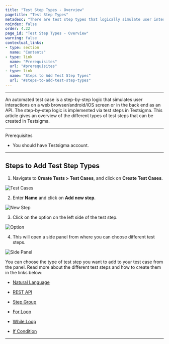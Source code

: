 ```yaml
---
title: "Test Step Types - Overview"
pagetitle: "Test Step Types"
metadesc: "There are test step types that logically simulate user interactions on a web/android/iOS screen. This article discusses test step types available in Testsigma"
noindex: false
order: 4.22
page_id: "Test Step Types - Overview"
warning: false
contextual_links:
- type: section
  name: "Contents"
- type: link
  name: "Prerequisites"
  url: "#prerequisites"
- type: link
  name: "Steps to Add Test Step Types"
  url: "#steps-to-add-test-step-types"
---
```


---

An automated test case is a step-by-step logic that simulates user interactions on a web browser/android/iOS screen or in the back end as an API. The step-by-step logic is implemented via test steps in Testsigma. This article gives an overview of the different types of test steps that can be created in Testsigma.

---

<p id="prerequisites">Prerequisites</p>

- You should have Testsigma account.


---

## **Steps to Add Test Step Types**

1. Navigate to **Create Tests > Test Cases**, and click on **Create Test Cases**.

![Test Cases](https://s3.amazonaws.com/static-docs.testsigma.com/new_images/projects/applications/ctsmctcs.png)


2. Enter **Name** and click on **Add new step**. 

![New Step](https://s3.amazonaws.com/static-docs.testsigma.com/new_images/projects/applications/ctsmanstep.png)


3. Click on the option on the left side of the test step.

![Option](https://s3.amazonaws.com/static-docs.testsigma.com/new_images/projects/applications/tstypesovopt.png)

4. This will open a side panel from where you can choose different test steps.

![Side Panel](https://s3.amazonaws.com/static-docs.testsigma.com/new_images/projects/applications/tstypesidepanel.png)

You can choose the type of test step you want to add to your test case from the panel. Read more about the different test steps and how to create them in the links below:

- [Natural Language](https://testsigma.com/docs/test-cases/step-types/natural-language/)

- [REST API](https://testsigma.com/docs/test-cases/step-types/rest-api/)

- [Step Group](https://testsigma.com/docs/test-cases/step-types/step-group/)

- [For Loop](https://testsigma.com/docs/test-cases/step-types/for-loop/)

- [While Loop](https://testsigma.com/docs/test-cases/step-types/while-loop/)

- [If Condition](https://testsigma.com/docs/test-cases/step-types/if-condition/)


---
